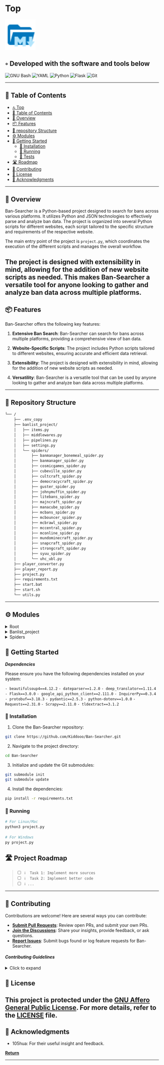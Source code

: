 # Top

<img src="https://raw.githubusercontent.com/PKief/vscode-material-icon-theme/ec559a9f6bfd399b82bb44393651661b08aaf7ba/icons/folder-markdown-open.svg" width="100" />

## ◦ Developed with the software and tools below

![GNU Bash](https://img.shields.io/badge/GNU%20Bash-4EAA25.svg?style=for-the-badge&logo=GNU-Bash&logoColor=white)
![YAML](https://img.shields.io/badge/YAML-CB171E.svg?style=for-the-badge&logo=YAML&logoColor=white)
![Python](https://img.shields.io/badge/Python-3776AB.svg?style=for-the-badge&logo=Python&logoColor=white)
![Flask](https://img.shields.io/badge/Flask-000000.svg?style=for-the-badge&logo=Flask&logoColor=white)
![Git](https://img.shields.io/badge/Git-F05032.svg?style=for-the-badge&logo=Git&logoColor=white)

---

## 📖 Table of Contents

- [🔝 Top](#top)
- [📖 Table of Contents](#-table-of-contents)
- [📍 Overview](#-overview)
- [📦 Features](#-features)
- [📂 repository Structure](#-repository-structure)
- [⚙️ Modules](#modules)
- [🚀 Getting Started](#-getting-started)
  - [🔧 Installation](#-installation)
  - [🤖 Running ](#-running-)
  - [🧪 Tests](#-tests)
- [🛣 Roadmap](#-roadmap)
- [🤝 Contributing](#-contributing)
- [📄 License](#-license)
- [👏 Acknowledgments](#-acknowledgments)

---

## 📍 Overview

Ban-Searcher is a Python-based project designed to search for bans across various platforms. It utilizes Python and JSON technologies to effectively parse and analyze ban data. The project is organized into several Python scripts for different websites, each script tailored to the specific structure and requirements of the respective website.

The main entry point of the project is `project.py`, which coordinates the execution of the different scripts and manages the overall workflow.

## The project is designed with extensibility in mind, allowing for the addition of new website scripts as needed. This makes Ban-Searcher a versatile tool for anyone looking to gather and analyze ban data across multiple platforms.

## 📦 Features

Ban-Searcher offers the following key features:

1. **Extensive Ban Search**: Ban-Searcher can search for bans across multiple platforms, providing a comprehensive view of ban data.

2. **Website-Specific Scripts**: The project includes Python scripts tailored to different websites, ensuring accurate and efficient data retrieval.

3. **Extensibility**: The project is designed with extensibility in mind, allowing for the addition of new website scripts as needed.

4. **Versatility**: Ban-Searcher is a versatile tool that can be used by anyone looking to gather and analyze ban data across multiple platforms.

---

## 📂 Repository Structure

```sh
└── /
    ├── .env_copy
    ├── banlist_project/
    │   ├── items.py
    │   ├── middlewares.py
    │   ├── pipelines.py
    │   ├── settings.py
    │   └── spiders/
    │       ├── banmanager_bonemeal_spider.py
    │       ├── banmanager_spider.py
    │       ├── cosmicgames_spider.py
    │       ├── cubeville_spider.py
    │       ├── cultcraft_spider.py
    │       ├── democracycraft_spider.py
    │       ├── guster_spider.py
    │       ├── johnymuffin_spider.py
    │       ├── litebans_spider.py
    │       ├── majncraft_spider.py
    │       ├── manacube_spider.py
    │       ├── mcbans_spider.py
    │       ├── mcbouncer_spider.py
    │       ├── mcbrawl_spider.py
    │       ├── mccentral_spider.py
    │       ├── mconline_spider.py
    │       ├── mundominecraft_spider.py
    │       ├── snapcraft_spider.py
    │       ├── strongcraft_spider.py
    │       ├── syuu_spider.py
    │       └── uhc_ubl.py
    ├── player_converter.py
    ├── player_report.py
    ├── project.py
    ├── requirements.txt
    ├── start.bat
    ├── start.sh
    └── utils.py

```

---

## ⚙️ Modules

<details closed><summary>Root</summary>

| File                     | Summary                                                                                                                                  |
| ------------------------ | ---------------------------------------------------------------------------------------------------------------------------------------- |
| [start.sh](#)            | This script starts the application.                                                                                                      |
| [project.py](#)          | This is the main entry point of the application. It coordinates the execution of the different scripts and manages the overall workflow. |
| [.env_copy](#)           | This file contains environment variables needed for the project.                                                                         |
| [requirements.txt](#)    | This file lists the Python dependencies that need to be installed for the project to run.                                                |
| [player_report.py](#)    | This script generates reports for players.                                                                                               |
| [player_converter.py](#) | This script converts player data into a desired format.                                                                                  |
| [utils.py](#)            | This module contains utility functions that are used across the project.                                                                 |
| [start.bat](#)           | This script starts the application on Windows systems.                                                                                   |

</details>

<details closed><summary>Banlist_project</summary>

| File                | Summary                                                          |
| ------------------- | ---------------------------------------------------------------- |
| [pipelines.py](#)   | This script manages data pipelines in the project.               |
| [items.py](#)       | This script defines the data items that the spiders will return. |
| [middlewares.py](#) | This script handles requests made by the spiders.                |
| [settings.py](#)    | This script contains settings for the Scrapy spiders.            |

</details>

<details closed><summary>Spiders</summary>

| File                                                                                     | Summary                                                                        |
| ---------------------------------------------------------------------------------------- | ------------------------------------------------------------------------------ |
| File                                                                                     | Summary                                                                        |
| ----------------------------------                                                       | ------------------------------------------------------------------------------ |
| [banmanager_bonemeal_spider.py](./banlist_project/spiders/banmanager_bonemeal_spider.py) | This spider is tailored to search for bans on the BanManager BoneMeal website. |
| [banmanager_spider.py](./banlist_project/spiders/banmanager_spider.py)                   | This spider is tailored to search for bans on the BanManager website.          |
| [cosmicgames_spider.py](./banlist_project/spiders/cosmicgames_spider.py)                 | This spider is tailored to search for bans on the CosmicGames website.         |
| [cubeville_spider.py](./banlist_project/spiders/cubeville_spider.py)                     | This spider is tailored to search for bans on the Cubeville website.           |
| [cultcraft_spider.py](./banlist_project/spiders/cultcraft_spider.py)                     | This spider is tailored to search for bans on the CultCraft website.           |
| [democracycraft_spider.py](./banlist_project/spiders/democracycraft_spider.py)           | This spider is tailored to search for bans on the DemocracyCraft website.      |
| [guster_spider.py](./banlist_project/spiders/guster_spider.py)                           | This spider is tailored to search for bans on the Guster website.              |
| [johnymuffin_spider.py](./banlist_project/spiders/johnymuffin_spider.py)                 | This spider is tailored to search for bans on the JohnyMuffin website.         |
| [litebans_spider.py](./banlist_project/spiders/litebans_spider.py)                       | This spider is tailored to search for bans on the LiteBans website.            |
| [majncraft_spider.py](./banlist_project/spiders/majncraft_spider.py)                     | This spider is tailored to search for bans on the Majncraft website.           |
| [manacube_spider.py](./banlist_project/spiders/manacube_spider.py)                       | This spider is tailored to search for bans on the ManaCube website.            |
| [mcbans_spider.py](./banlist_project/spiders/mcbans_spider.py)                           | This spider is tailored to search for bans on the MCBans website.              |
| [mcbouncer_spider.py](./banlist_project/spiders/mcbouncer_spider.py)                     | This spider is tailored to search for bans on the MCBouncer website.           |
| [mcbrawl_spider.py](./banlist_project/spiders/mcbrawl_spider.py)                         | This spider is tailored to search for bans on the MCBrawl website.             |
| [mccentral_spider.py](./banlist_project/spiders/mccentral_spider.py)                     | This spider is tailored to search for bans on the MCCentral website.           |
| [mconline_spider.py](./banlist_project/spiders/mconline_spider.py)                       | This spider is tailored to search for bans on the MCOnline website.            |
| [mundominecraft_spider.py](./banlist_project/spiders/mundominecraft_spider.py)           | This spider is tailored to search for bans on the MundoMinecraft website.      |
| [snapcraft_spider.py](./banlist_project/spiders/snapcraft_spider.py)                     | This spider is tailored to search for bans on the SnapCraft website.           |
| [strongcraft_spider.py](./banlist_project/spiders/strongcraft_spider.py)                 | This spider is tailored to search for bans on the StrongCraft website.         |
| [syuu_spider.py](./banlist_project/spiders/syuu_spider.py)                               | This spider is tailored to search for bans on the Syuu website.                |
| [uhc_ubl.py](./banlist_project/spiders/uhc_ubl.py)                                       | This spider is tailored to search for bans on the UHC UBL website.             |

## </details>

## 🚀 Getting Started

**_Dependencies_**

Please ensure you have the following dependencies installed on your system:

`- beautifulsoup4==4.12.2`
`- dateparser==1.2.0`
`- deep_translator==1.11.4`
`- Flask==3.0.0`
`- google_api_python_client==2.111.0`
`- InquirerPy==0.3.4`
`- protobuf==3.18.3`
`- pydantic==2.5.3`
`- python-dotenv==1.0.0`
`- Requests==2.31.0`
`- Scrapy==2.11.0`
`- tldextract==3.1.2`

### 🔧 Installation

1. Clone the Ban-Searcher repository:

```sh
git clone https://github.com/Kiddooo/Ban-Searcher.git
```

2. Navigate to the project directory:

```sh
cd Ban-Searcher
```

3. Initialize and update the Git submodules:

```sh
git submodule init
git submodule update
```

4. Install the dependencies:

```sh
pip install -r requirements.txt
```

### 🤖 Running

```sh
# For Linux/Mac
python3 project.py

# For Windows
py project.py
```

## 🛣 Project Roadmap

> - [ ] `ℹ️  Task 1: Implement more sources`
> - [ ] `ℹ️  Task 2: Implement better code`
> - [ ] `ℹ️ ...`

---

## 🤝 Contributing

Contributions are welcome! Here are several ways you can contribute:

- **[Submit Pull Requests](./CONTRIBUTING.md)**: Review open PRs, and submit your own PRs.
- **[Join the Discussions](https://github.com/Kiddooo/Ban-Searcher/discussions)**: Share your insights, provide feedback, or ask questions.
- **[Report Issues](https://github.com/Kiddooo/Ban-Searcher/issues)**: Submit bugs found or log feature requests for Ban-Searcher.

#### _Contributing Guidelines_

<details closed>
<summary>Click to expand</summary>

1. **Fork the Repository**: Start by forking the project repository to your GitHub account.
2. **Clone Locally**: Clone the forked repository to your local machine using a Git client.

```sh
git clone <your-forked-repo-url>
```

3. **Create a New Branch**: Always work on a new branch, giving it a descriptive name.

```sh
git checkout -b new-feature-x
```

4. **Make Your Changes**: Develop and test your changes locally.
5. **Commit Your Changes**: Commit with a clear and concise message describing your updates.

```sh
git commit -m 'Implemented new feature x.'
```

6. **Push to GitHub**: Push the changes to your forked repository.

```sh
git push origin new-feature-x
```

7. **Submit a Pull Request**: Create a PR against the original project repository. Clearly describe the changes and their motivations.

Once your PR is reviewed and approved, it will be merged into the main branch.

## </details>

## 📄 License

## This project is protected under the [GNU Affero General Public License](https://www.gnu.org/licenses/agpl-3.0.en.html). For more details, refer to the [LICENSE](https://github.com/Kiddooo/Ban-Searcher/blob/main/LICENSE.md) file.

## 👏 Acknowledgments

- 105hua: For their useful insight and feedback.

[**Return**](#Top)

---
